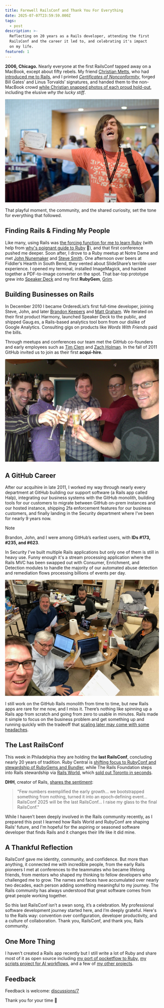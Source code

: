 ```yaml
---
title: Farewell RailsConf and Thank You For Everything
date: 2025-07-07T23:59:59.000Z
tags:
  - post
description: >-
  Reflecting on 20 years as a Rails developer, attending the first
  RailsConf and the career it led to, and celebrating it's impact
  on my life.
featured: 1
---
```


**2006, Chicago.** Nearly everyone at the first RailsConf tapped away on a MacBook, except about fifty rebels. My friend [Christian Metts](http://mintchaos.com), who had [introduced me to Rails](https://jonmagic.com/posts/ten-years-a-software-engineer/), and I printed [*Certificates of Nonconformity*](/images/posts/farewell-railsconf-and-thank-you-for-everything/certificate.webp), forged Bill Gates’ and Linus Torvalds’ signatures, and handed them to the non-MacBook crowd [while Christian snapped photos of each proud hold-out](https://www.flickr.com/photos/mintchaos/albums/72157594176520552/), including the elusive *why the lucky stiff*.

![why the lucky stiff holding a certificate of nonconformity](/images/posts/farewell-railsconf-and-thank-you-for-everything/why-the-lucky-stiff.webp)

That playful moment, the community, and the shared curiosity, set the tone for everything that followed.

## Finding Rails & Finding My People

Like many, using Rails was [the forcing function for me to learn Ruby](https://jonmagic.com/posts/ten-years-a-software-engineer/) (with help from [why's poignant guide to Ruby](https://poignant.guide/) :pray:), and that first conference pushed me deeper. Soon after, I drove to a Ruby meetup at Notre Dame and met [John Nunemaker](https://johnnunemaker.com) and [Steve Smith](https://orderedlist.com). One afternoon over beers at Fiddler’s Hearth in South Bend, they vented about SlideShare’s terrible user experience. I opened my terminal, installed ImageMagick, and hacked together a PDF-to-image converter on the spot. That bar-top prototype grew into [Speaker Deck](https://speakerdeck.com) and my first **RubyGem**, [Grim](https://jonmagic.com/posts/grim/).

## Building Businesses on Rails

In December 2010 I became OrderedList’s first full-time developer, joining Steve, John, and later [Brandon Keepers](https://opensoul.org/) and [Matt Graham](https://madebygraham.com/). We iterated on their first product Harmony, launched Speaker Deck to the public, and shipped Gaug.es, a Rails-based analytics tool born from our dislike of Google Analytics. Consulting gigs on products like *Words With Friends* paid the bills.

Through meetups and conferences our team met the GitHub co-founders and early employees such as [Tim Clem](https://adaptivepatchwork.com/) and [Zach Holman](https://zachholman.com/). In the fall of 2011 GitHub invited us to join as their first **acqui-hire**.

![OrderedList joins GitHub](/images/posts/farewell-railsconf-and-thank-you-for-everything/orderedlist-joins-github.webp)

## A GitHub Career

After our acquihire in late 2011, I worked my way through nearly every department at GitHub building our support software (a Rails app called Halp), integrating our business systems with the GitHub monolith, building tools for our customers to migrate between GitHub on-prem instances and our hosted instance, shipping 2fa enforcement features for our business customers, and finally landing in the Security department where I've been for nearly 9 years now.

> [!NOTE]
> Brandon, John, and I were among GitHub’s earliest users, with **IDs #173, #235, and #623**.

In Security I've built multiple Rails applications but only one of them is still in heavy use. Funny enough it's a stream processing application where the Rails MVC has been swapped out with Consumer, Enrichment, and Detection modules to handle the majority of our automated abuse detection and remediation flows processing billions of events per day.

![building hamzo at an offsite](/images/posts/farewell-railsconf-and-thank-you-for-everything/building-hamzo-at-an-offsite.webp)

I still work on the GitHub Rails monolith from time to time, but new Rails apps are rare for me now, and I miss it. There’s nothing like spinning up a Rails app from scratch and going from zero to usable in minutes. Rails made it simple to focus on the business problem and get something up and running quickly with the tradeoff that [scaling later may come with some headaches](https://github.com/jonmagic/arca).

## The Last RailsConf

This week in Philadelphia they are holding the **last RailsConf**, concluding nearly 20 years of tradition. Ruby Central is [shifting focus to RubyConf and stewardship of RubyGems and Bundler](https://rubycentral.org/news/announcing-railsconf-2025-and-a-new-chapter-for-ruby-central-events/), while The Rails Foundation steps into Rails stewardship via [Rails World](https://rubyonrails.org/world/), which [sold out Toronto in seconds](https://www.linkedin.com/posts/david-heinemeier-hansson-374b18221_the-first-rails-world-sold-out-in-45-minutes-activity-7328326453291307008--DPg/).

**DHH**, creator of Rails, [shares the sentiment](https://world.hey.com/dhh/the-last-railsconf-c6188593):

> "Few numbers exemplified the early growth… we bootstrapped something from nothing, turned it into an epoch‑defining event… RailsConf 2025 will be the last RailsConf… I raise my glass to the final RailsConf."

While I haven’t been deeply involved in the Rails community recently, as I prepared this post I learned how Rails World and RubyConf are shaping Rails’ future, and I'm hopeful for the aspiring or seasoned software developer that finds Rails and it changes their life like it did mine.

## A Thankful Reflection

RailsConf gave me identity, community, and confidence. But more than anything, it connected me with incredible people, from the early Rails pioneers I met at conferences to the teammates who became lifelong friends, from mentors who shaped my thinking to fellow developers who challenged me to grow. The names and faces have accumulated over nearly two decades, each person adding something meaningful to my journey. The Rails community has always understood that great software comes from great people working together.

So this last RailsConf isn’t a swan song, it’s a celebration. My professional software development journey started here, and I’m deeply grateful. Here's to the Rails way: convention over configuration, developer productivity, and a culture of collaboration. Thank you, RailsConf, and thank you, Rails community.

## One More Thing

I haven't created a Rails app recently but I still write a lot of Ruby and share most of it as open source including [my port of pocketflow to Ruby](https://github.com/jonmagic/pocketflow-ruby), [my scripts project for AI workflows](https://github.com/jonmagic/scripts), and a few of [my other projects](https://jonmagic.com/projects/).

## Feedback

Feedback is welcome: [discussions/7](https://github.com/jonmagic/jonmagic.com/discussions/7)

Thank you for your time :pray:
